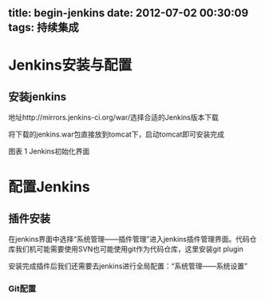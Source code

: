 title: begin-jenkins
date: 2012-07-02 00:30:09
tags: 持续集成
---

# Jenkins安装与配置

## 安装jenkins

地址http://mirrors.jenkins-ci.org/war/选择合适的Jenkins版本下载

将下载的jenkins.war包直接放到tomcat下，启动tomcat即可安装完成



图表 1 Jenkins初始化界面

# 配置Jenkins

## 插件安装

在jenkins界面中选择“系统管理——插件管理”进入jenkins插件管理界面。代码仓库我们机可能需要使用SVN也可能使用git作为代码仓库，这里安装git plugin

安装完成插件后我们还需要去jenkins进行全局配置：“系统管理——系统设置”

### Git配置



